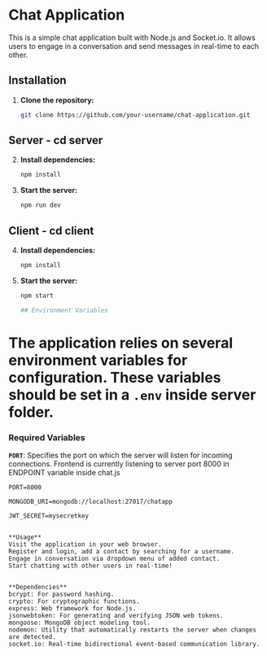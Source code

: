 # Chat Application

This is a simple chat application built with Node.js and Socket.io. It allows users to engage in a conversation and send messages in real-time to each other.

## Installation

1. **Clone the repository:**

   ```bash
   git clone https://github.com/your-username/chat-application.git

 ## Server - cd server
   
2. **Install dependencies:**

   ```bash
   npm install
3. **Start the server:**

   ```bash
   npm run dev

  ## Client - cd client
   
4. **Install dependencies:**

   ```bash
   npm install
5. **Start the server:**

   ```bash
   npm start

   ## Environment Variables

# The application relies on several environment variables for configuration. These variables should be set  in a `.env` inside server folder.

### Required Variables

 **`PORT`**: Specifies the port on which the server will listen for incoming connections. Frontend is currently listening to server port 8000 in ENDPOINT variable inside chat.js

   ```plaintext
   PORT=8000 

   MONGODB_URI=mongodb://localhost:27017/chatapp

   JWT_SECRET=mysecretkey


**Usage**
Visit the application in your web browser.
Register and login, add a contact by searching for a username.
Engage in conversation via dropdown menu of added contact.
Start chatting with other users in real-time!


**Dependencies**
bcrypt: For password hashing.
crypto: For cryptographic functions.
express: Web framework for Node.js.
jsonwebtoken: For generating and verifying JSON web tokens.
mongoose: MongoDB object modeling tool.
nodemon: Utility that automatically restarts the server when changes are detected.
socket.io: Real-time bidirectional event-based communication library.






